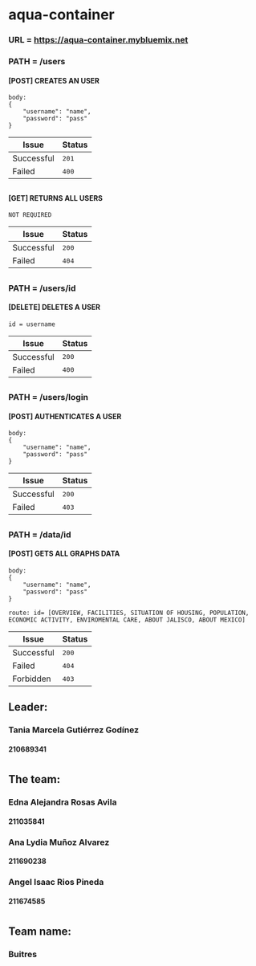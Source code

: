 # aqua-container

### URL = https://aqua-container.mybluemix.net
### **PATH = /users**
#### **[POST]**  CREATES AN USER
```
body:
{
	"username": "name",
	"password": "pass"
}
```
Issue    | Status
-------- | ---
Successful| <kbd>201</kbd>
Failed    | <kbd>400</kbd>
##
#### **[GET]**  RETURNS ALL USERS
```
NOT REQUIRED
```
Issue    | Status
-------- | ---
Successful| <kbd>200</kbd>
Failed    | <kbd>404</kbd>
##
### **PATH = /users/id**
#### **[DELETE]**  DELETES A USER
```
id = username
```
Issue    | Status
-------- | ---
Successful| <kbd>200</kbd>
Failed    | <kbd>400</kbd>
##
### **PATH = /users/login**
#### **[POST]**  AUTHENTICATES A USER
```
body:
{
	"username": "name",
	"password": "pass"
}
```
Issue    | Status
-------- | ---
Successful| <kbd>200</kbd>
Failed    | <kbd>403</kbd>
##
### **PATH = /data/id**
#### **[POST]**  GETS ALL GRAPHS DATA
```
body:
{
	"username": "name",
	"password": "pass"
}

route: id= [OVERVIEW, FACILITIES, SITUATION OF HOUSING, POPULATION, ECONOMIC ACTIVITY, ENVIROMENTAL CARE, ABOUT JALISCO, ABOUT MEXICO]
```
Issue    | Status
-------- | ---
Successful| <kbd>200</kbd>
Failed    | <kbd>404</kbd>
Forbidden | <kbd>403</kbd>
##
##
##
## Leader:
### Tania Marcela Gutiérrez Godínez
#### 210689341
#
## The team:
### Edna Alejandra Rosas Avila
#### 211035841
### Ana Lydia Muñoz Alvarez
#### 211690238
### Angel Isaac Rios Pineda
#### 211674585
#
## Team name:
### Buitres

